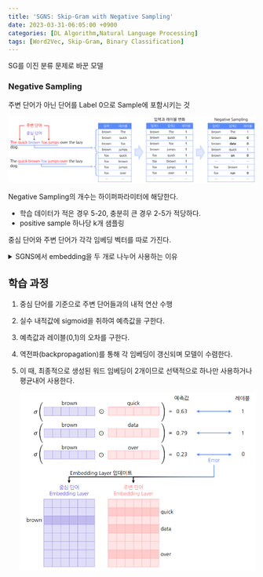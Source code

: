 ```yaml
---
title: 'SGNS: Skip-Gram with Negative Sampling'
date: 2023-03-31-06:05:00 +0900
categories: [DL Algorithm,Natural Language Processing]
tags: [Word2Vec, Skip-Gram, Binary Classification]
---
```


SG를 이진 분류 문제로 바꾼 모델

### Negative Sampling

주변 단어가 아닌 단어를 Label 0으로 Sample에 포함시키는 것

![SGNS](/assets/post_imgs/SGNS-2.png)

Negative Sampling의 개수는 하이퍼파라미터에 해당한다.

- 학습 데이터가 적은 경우 5-20, 충분히 큰 경우 2-5가 적당하다.
- positive sample 하나당 k개 샘플링

중심 단어와 주변 단어가 각각 임베딩 벡터를 따로 가진다.
<details>
<summary>SGNS에서 embedding을 두 개로 나누어 사용하는 이유</summary>
    
> 만약 input/output 혹은 word/context representation을 동일한 값으로 사용한다고 하면,  
> 
> 특정 단어, 가령 "dog"에 대해 P(dog|dog)가 현실적으로는 불가하지만 (한 문장에 "dog dog"를 연속으로 쓸 일은 없으니..) word2vec 모델 상으로는 높은 값을 뱉어낼 수 밖에 없습니다.  
> 
> 이러한 언어의 특수성을 통해 유추해보건대, 
> 문장 내에서는 하나의 단어가 중심 단어의 역할을 할 때와 주변(맥락) 단어의 역할을 할 때에 
서로 다른 표현력(representation power)을 가지는 것이 아닐까 싶습니다.  
> 
> 해당 stackoverflow 답변에서 혹자는 
> “'문장 내 단어 간 유사도/거리'를 측정할 때 하나의 벡터 공간만을 사용하게 되면
결국 그냥 두 단어 임베딩 간의 유사도/거리를 측정하는 것과 별반 다르지 않기 때문에 
문장의 문맥을 담을 수 없다”는 식으로 설명하는데, 
이 또한 비슷한 맥락이라고 볼 수 있을 것 같습니다.    
</details>

## 학습 과정

1. 중심 단어를 기준으로 주변 단어들과의 내적 연산 수행
2. 실수 내적값에 sigmoid을 취하여 예측값을 구한다.
3. 예측값과 레이블(0,1)의 오차를 구한다.
4. 역전파(backpropagation)를 통해 각 임베딩이 갱신되며 모델이 수렴한다.
5. 이 때, 최종적으로 생성된 워드 임베딩이 2개이므로 선택적으로 하나만 사용하거나 평균내어 사용한다.
    
    ![SGNS](/assets/post_imgs/SGNS-1.png)
